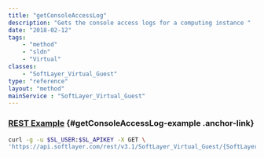 ```yaml
---
title: "getConsoleAccessLog"
description: "Gets the console access logs for a computing instance "
date: "2018-02-12"
tags:
    - "method"
    - "sldn"
    - "Virtual"
classes:
    - "SoftLayer_Virtual_Guest"
type: "reference"
layout: "method"
mainService : "SoftLayer_Virtual_Guest"
---
```


### [REST Example](#getConsoleAccessLog-example) <a href="/article/rest/"><i class="fas fa-question"></i></a> {#getConsoleAccessLog-example .anchor-link} 
```bash
curl -g -u $SL_USER:$SL_APIKEY -X GET \
'https://api.softlayer.com/rest/v3.1/SoftLayer_Virtual_Guest/{SoftLayer_Virtual_GuestID}/getConsoleAccessLog'
```
